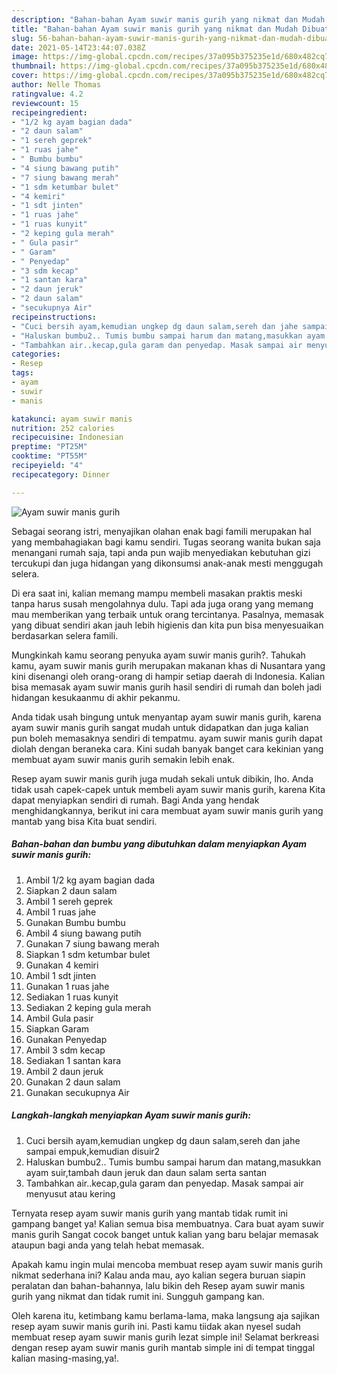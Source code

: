```yaml
---
description: "Bahan-bahan Ayam suwir manis gurih yang nikmat dan Mudah Dibuat"
title: "Bahan-bahan Ayam suwir manis gurih yang nikmat dan Mudah Dibuat"
slug: 56-bahan-bahan-ayam-suwir-manis-gurih-yang-nikmat-dan-mudah-dibuat
date: 2021-05-14T23:44:07.038Z
image: https://img-global.cpcdn.com/recipes/37a095b375235e1d/680x482cq70/ayam-suwir-manis-gurih-foto-resep-utama.jpg
thumbnail: https://img-global.cpcdn.com/recipes/37a095b375235e1d/680x482cq70/ayam-suwir-manis-gurih-foto-resep-utama.jpg
cover: https://img-global.cpcdn.com/recipes/37a095b375235e1d/680x482cq70/ayam-suwir-manis-gurih-foto-resep-utama.jpg
author: Nelle Thomas
ratingvalue: 4.2
reviewcount: 15
recipeingredient:
- "1/2 kg ayam bagian dada"
- "2 daun salam"
- "1 sereh geprek"
- "1 ruas jahe"
- " Bumbu bumbu"
- "4 siung bawang putih"
- "7 siung bawang merah"
- "1 sdm ketumbar bulet"
- "4 kemiri"
- "1 sdt jinten"
- "1 ruas jahe"
- "1 ruas kunyit"
- "2 keping gula merah"
- " Gula pasir"
- " Garam"
- " Penyedap"
- "3 sdm kecap"
- "1 santan kara"
- "2 daun jeruk"
- "2 daun salam"
- "secukupnya Air"
recipeinstructions:
- "Cuci bersih ayam,kemudian ungkep dg daun salam,sereh dan jahe sampai empuk,kemudian disuir2"
- "Haluskan bumbu2.. Tumis bumbu sampai harum dan matang,masukkan ayam suir,tambah daun jeruk dan daun salam serta santan"
- "Tambahkan air..kecap,gula garam dan penyedap. Masak sampai air menyusut atau kering"
categories:
- Resep
tags:
- ayam
- suwir
- manis

katakunci: ayam suwir manis 
nutrition: 252 calories
recipecuisine: Indonesian
preptime: "PT25M"
cooktime: "PT55M"
recipeyield: "4"
recipecategory: Dinner

---
```



![Ayam suwir manis gurih](https://img-global.cpcdn.com/recipes/37a095b375235e1d/680x482cq70/ayam-suwir-manis-gurih-foto-resep-utama.jpg)

Sebagai seorang istri, menyajikan olahan enak bagi famili merupakan hal yang membahagiakan bagi kamu sendiri. Tugas seorang  wanita bukan saja menangani rumah saja, tapi anda pun wajib menyediakan kebutuhan gizi tercukupi dan juga hidangan yang dikonsumsi anak-anak mesti menggugah selera.

Di era  saat ini, kalian memang mampu membeli masakan praktis meski tanpa harus susah mengolahnya dulu. Tapi ada juga orang yang memang mau memberikan yang terbaik untuk orang tercintanya. Pasalnya, memasak yang dibuat sendiri akan jauh lebih higienis dan kita pun bisa menyesuaikan berdasarkan selera famili. 



Mungkinkah kamu seorang penyuka ayam suwir manis gurih?. Tahukah kamu, ayam suwir manis gurih merupakan makanan khas di Nusantara yang kini disenangi oleh orang-orang di hampir setiap daerah di Indonesia. Kalian bisa memasak ayam suwir manis gurih hasil sendiri di rumah dan boleh jadi hidangan kesukaanmu di akhir pekanmu.

Anda tidak usah bingung untuk menyantap ayam suwir manis gurih, karena ayam suwir manis gurih sangat mudah untuk didapatkan dan juga kalian pun boleh memasaknya sendiri di tempatmu. ayam suwir manis gurih dapat diolah dengan beraneka cara. Kini sudah banyak banget cara kekinian yang membuat ayam suwir manis gurih semakin lebih enak.

Resep ayam suwir manis gurih juga mudah sekali untuk dibikin, lho. Anda tidak usah capek-capek untuk membeli ayam suwir manis gurih, karena Kita dapat menyiapkan sendiri di rumah. Bagi Anda yang hendak menghidangkannya, berikut ini cara membuat ayam suwir manis gurih yang mantab yang bisa Kita buat sendiri.

<!--inarticleads1-->

##### Bahan-bahan dan bumbu yang dibutuhkan dalam menyiapkan Ayam suwir manis gurih:

1. Ambil 1/2 kg ayam bagian dada
1. Siapkan 2 daun salam
1. Ambil 1 sereh geprek
1. Ambil 1 ruas jahe
1. Gunakan  Bumbu bumbu
1. Ambil 4 siung bawang putih
1. Gunakan 7 siung bawang merah
1. Siapkan 1 sdm ketumbar bulet
1. Gunakan 4 kemiri
1. Ambil 1 sdt jinten
1. Gunakan 1 ruas jahe
1. Sediakan 1 ruas kunyit
1. Sediakan 2 keping gula merah
1. Ambil  Gula pasir
1. Siapkan  Garam
1. Gunakan  Penyedap
1. Ambil 3 sdm kecap
1. Sediakan 1 santan kara
1. Ambil 2 daun jeruk
1. Gunakan 2 daun salam
1. Gunakan secukupnya Air




<!--inarticleads2-->

##### Langkah-langkah menyiapkan Ayam suwir manis gurih:

1. Cuci bersih ayam,kemudian ungkep dg daun salam,sereh dan jahe sampai empuk,kemudian disuir2
1. Haluskan bumbu2.. Tumis bumbu sampai harum dan matang,masukkan ayam suir,tambah daun jeruk dan daun salam serta santan
1. Tambahkan air..kecap,gula garam dan penyedap. Masak sampai air menyusut atau kering




Ternyata resep ayam suwir manis gurih yang mantab tidak rumit ini gampang banget ya! Kalian semua bisa membuatnya. Cara buat ayam suwir manis gurih Sangat cocok banget untuk kalian yang baru belajar memasak ataupun bagi anda yang telah hebat memasak.

Apakah kamu ingin mulai mencoba membuat resep ayam suwir manis gurih nikmat sederhana ini? Kalau anda mau, ayo kalian segera buruan siapin peralatan dan bahan-bahannya, lalu bikin deh Resep ayam suwir manis gurih yang nikmat dan tidak rumit ini. Sungguh gampang kan. 

Oleh karena itu, ketimbang kamu berlama-lama, maka langsung aja sajikan resep ayam suwir manis gurih ini. Pasti kamu tiidak akan nyesel sudah membuat resep ayam suwir manis gurih lezat simple ini! Selamat berkreasi dengan resep ayam suwir manis gurih mantab simple ini di tempat tinggal kalian masing-masing,ya!.

